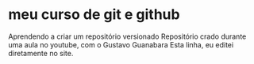 # meu curso de git e github
 Aprendendo a criar um repositório versionado
Repositório crado durante uma aula no youtube, com o Gustavo Guanabara
Esta linha, eu editei diretamente no site.
